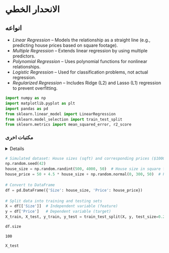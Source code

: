 # الانحدار الخطي
## انواعه
- *Linear Regression* – Models the relationship as a straight line (e.g., predicting house prices based on square footage).
- *Multiple Regression* – Extends linear regression by using multiple predictors.
- *Polynomial Regression* – Uses polynomial functions for nonlinear relationships.
- *Logistic Regression* – Used for classification problems, not actual regression.
- *Regularized Regression* – Includes Ridge (L2) and Lasso (L1) regression to prevent overfitting.



```python
import numpy as np
import matplotlib.pyplot as plt
import pandas as pd
from sklearn.linear_model import LinearRegression
from sklearn.model_selection import train_test_split
from sklearn.metrics import mean_squared_error, r2_score

```


### مكتبات اخرى
<details>
  

 
```

استخدام بايثون في تطبيق هذه الموديلات
1. الانحدار الخطي البسيط (Linear Regression)
from sklearn.linear_model import LinearRegression
model = LinearRegression()


2. الانحدار المتعدد (Multiple Linear Regression)
from sklearn.linear_model import LinearRegression
model = LinearRegression()

3. الانحدار المنتظم (Regularized Regression)
الانحدار المنتظم يضيف عقوبة (penalty) لتحسين النموذج ومنع التحايل (overfitting). تشمل الأنواع التالية:

from sklearn.linear_model import Ridge
model = Ridge(alpha=1.0)  # alpha هو معامل العقوبة


from sklearn.linear_model import Lasso
model = Lasso(alpha=0.1)

🔹 الانحدار ElasticNet
الهدف: يجمع بين عقوبات L1 و L2. مفيد عندما تكون لديك بيانات تحتوي على عدد كبير من المتغيرات المتداخلة.
from sklearn.linear_model import ElasticNet
model = ElasticNet(alpha=0.1, l1_ratio=0.5)  # l1_ratio يحدد نسبة العقوبة L1


from sklearn.linear_model import LogisticRegression
model = LogisticRegression()

from sklearn.svm import SVR
model = SVR(kernel='linear')  # يمكن اختيار kernel مختلف مثل 'rbf'

from sklearn.tree import DecisionTreeRegressor
model = DecisionTreeRegressor()

from sklearn.ensemble import RandomForestRegressor
model = RandomForestRegressor(n_estimators=100)

from sklearn.neighbors import KNeighborsRegressor
model = KNeighborsRegressor(n_neighbors=3)

from sklearn.ensemble import GradientBoostingRegressor
model = GradientBoostingRegressor(n_estimators=100)

from xgboost import XGBRegressor
model = XGBRegressor(n_estimators=100)

from sklearn.ensemble import HistGradientBoostingRegressor
model = HistGradientBoostingRegressor()

from sklearn.neural_network import MLPRegressor
model = MLPRegressor(hidden_layer_sizes=(100,), max_iter=1000)

```
</details>


```python
# Simulated dataset: House sizes (sqft) and corresponding prices ($1000s)
np.random.seed(42)
house_size = np.random.randint(500, 4000, 50)  # House size in square feet
house_price = 50 + 4.5 * house_size + np.random.normal(0, 300, 50)  # Price with some noise

# Convert to DataFrame
df = pd.DataFrame({'Size': house_size, 'Price': house_price})

# Split data into training and testing sets
X = df[['Size']]  # Independent variable (feature)
y = df['Price']   # Dependent variable (target)
X_train, X_test, y_train, y_test = train_test_split(X, y, test_size=0.2, random_state=42)

```


```python
df.size
```




    100




```python
X_test
```




<div>
<style scoped>
    .dataframe tbody tr th:only-of-type {
        vertical-align: middle;
    }

    .dataframe tbody tr th {
        vertical-align: top;
    }

    .dataframe thead th {
        text-align: right;
    }

<table border="1" class="dataframe">
  <thead>
    <tr style="text-align: right;">
      <th></th>
      <th>Size</th>
    </tr>
  </thead>
  <tbody>
    <tr>
      <th>13</th>
      <td>3944</td>
    </tr>
    <tr>
      <th>39</th>
      <td>3247</td>
    </tr>
    <tr>
      <th>30</th>
      <td>3885</td>
    </tr>
    <tr>
      <th>45</th>
      <td>3505</td>
    </tr>
    <tr>
      <th>17</th>
      <td>2185</td>
    </tr>
    <tr>
      <th>48</th>
      <td>1767</td>
    </tr>
    <tr>
      <th>26</th>
      <td>1455</td>
    </tr>
    <tr>
      <th>25</th>
      <td>1715</td>
    </tr>
    <tr>
      <th>32</th>
      <td>2800</td>
    </tr>
    <tr>
      <th>19</th>
      <td>1269</td>
    </tr>
  </tbody>
</table>
</div>




```python
y_test
```




    13    17586.663965
    39    14864.830223
    30    17079.512815
    45    16171.930594
    17     9902.497184
    48     8365.151703
    26     6676.545812
    25     8564.303027
    32    12396.974023
    19     6120.767832
    Name: Price, dtype: float64




```python
# Create and train the model
model = LinearRegression()
model.fit(X_train, y_train)

# Get the model parameters
intercept = model.intercept_
slope = model.coef_[0]

print(f"Regression Equation: Price = {intercept:.2f} + {slope:.2f} * Size")

```

    Regression Equation: Price = 39.52 + 4.52 * Size



```python
# Predict house prices
y_pred = model.predict(X_test)

# Evaluate model
mse = mean_squared_error(y_test, y_pred)
r2 = r2_score(y_test, y_pred)

print(f"Mean Squared Error: {mse:.2f}")
print(f"R-squared (R²): {r2:.2f}")

```

    Mean Squared Error: 138043.26
    R-squared (R²): 0.99



```python
plt.scatter(X_test, y_test, color='blue', label="Actual Prices")
plt.plot(X_test, y_pred, color='red', linewidth=2, label="Regression Line")
plt.xlabel("House Size (sqft)")
plt.ylabel("Price ($1000s)")
plt.title("Simple Linear Regression: House Price Prediction")
plt.legend()
plt.show()

```


    
![png](output_10_0.png)
    



```python
from sklearn.ensemble import RandomForestRegressor
X = [[1], [2], [3], [4], [5]]
y = [1, 2, 3, 4, 5]
model = RandomForestRegressor(n_estimators=100)
model.fit(X, y)
predictions = model.predict([[3]])
print(predictions)

```

    [2.71]


### مثال برمجي على الانحدار



```python
import numpy as np
import matplotlib.pyplot as plt
from sklearn.linear_model import LinearRegression

# البيانات
X = np.array([[1], [2], [3], [4], [5]])  # سنوات الخبرة
y = np.array([30100, 35300, 40020, 45000, 50200])  # الرواتب

# بناء النموذج
model = LinearRegression()
model.fit(X, y)

# الحصول على المعاملات
beta_0 = model.intercept_  # التقاطع
beta_1 = model.coef_[0]  # معامل الانحدار

# التنبؤ بالقيم
y_pred = model.predict(X)

# رسم البيانات والنموذج
plt.scatter(X, y, color='blue', label='Real Data')
plt.plot(X, y_pred, color='red', label='Linear Predict')
plt.xlabel('Years')
plt.ylabel('Salary')
plt.legend()
plt.show()

# طباعة المعاملات
print(f"التقاطع (β0): {beta_0}")
print(f"معامل الانحدار (β1): {beta_1}")
#chatGBT Example
```


    
![png](output_13_0.png)
    


    التقاطع (β0): 25154.000000000004
    معامل الانحدار (β1): 4989.999999999999



```python
# البيانات
X = np.array([[1, 3], [2, 4], [3, 5], [4, 6], [5, 7]])  # سنوات الخبرة ودرجة التعليم
y = np.array([30000, 35000, 40000, 45000, 50000])  # الرواتب

# بناء النموذج
model = LinearRegression()
model.fit(X, y)

# الحصول على المعاملات
beta_0 = model.intercept_  # التقاطع
beta_1, beta_2 = model.coef_  # معاملات الانحدار

# التنبؤ بالقيم
y_pred = model.predict(X)

# طباعة المعاملات
print(f"التقاطع (β0): {beta_0}")
print(f"معامل الانحدار لعدد سنوات الخبرة (β1): {beta_1}")
print(f"معامل الانحدار لدرجة التعليم (β2): {beta_2}")

# طباعة التنبؤات
print(f"التنبؤات: {y_pred}")
# فهم جودة النموذج
# حساب R^2
r_squared = model.score(X, y)
print(f"معدل التحديد (R^2): {r_squared}")


```

    التقاطع (β0): 20000.0
    معامل الانحدار لعدد سنوات الخبرة (β1): 2500.0000000000005
    معامل الانحدار لدرجة التعليم (β2): 2500.0
    التنبؤات: [30000. 35000. 40000. 45000. 50000.]
    معدل التحديد (R^2): 1.0



```python
from sklearn.metrics import mean_absolute_error, mean_squared_error, r2_score

# حساب MAE
mae = mean_absolute_error(y, y_pred)
print(f"متوسط الخطأ المطلق (MAE): {mae}")

```

    متوسط الخطأ المطلق (MAE): 0.0



```python
# حساب MSE
mse = mean_squared_error(y, y_pred)
print(f"متوسط مربع الخطأ (MSE): {mse}")

```

    متوسط مربع الخطأ (MSE): 0.0



```python
# حساب RMSE
rmse = np.sqrt(mse)
print(f"جذر متوسط مربع الخطأ (RMSE): {rmse}")

```

    جذر متوسط مربع الخطأ (RMSE): 0.0



```python
from sklearn.linear_model import LinearRegression
import numpy as np

# بيانات العينة: متغيرين مستقلين (x1, x2) ومتغير تابع (y)
X = np.array([[1, 2], [2, 3], [3, 4], [4, 5], [5, 6]])  # مصفوفة المدخلات
y = np.array([5, 7, 9, 11, 13])  # المتغير التابع

# إنشاء نموذج الانحدار
model = LinearRegression()

# تدريب النموذج
model.fit(X, y)

# عرض المعاملات
print(f"المعامل الثابت (β0): {model.intercept_}")
print(f"المعاملات (β1, β2): {model.coef_}")

# التنبؤ بالقيم
y_pred = model.predict(X)
print(f"التنبؤات: {y_pred}")

```

    المعامل الثابت (β0): 2.0
    المعاملات (β1, β2): [1. 1.]
    التنبؤات: [ 5.  7.  9. 11. 13.]


## Ridge and Lasso.


```python
import numpy as np
from sklearn.linear_model import Ridge, Lasso
from sklearn.metrics import mean_squared_error

# بيانات عينة: المتغيرات المستقلة (X) والمتغير التابع (y)
X = np.array([[1, 1], [1, 2], [2, 2], [2, 3]])
y = np.dot(X, np.array([1, 2])) + 3  # y = 1*x1 + 2*x2 + 3

# انحدار Ridge
ridge_model = Ridge(alpha=1.0)  # alpha هو معلمة التنظيم (λ)
ridge_model.fit(X, y)
y_pred_ridge = ridge_model.predict(X)
print("معاملات Ridge:", ridge_model.coef_)
print("المعامل الثابت لـ Ridge:", ridge_model.intercept_)
print("MSE لـ Ridge:", mean_squared_error(y, y_pred_ridge))

# انحدار Lasso
lasso_model = Lasso(alpha=0.5)  # alpha هو معلمة التنظيم (λ)
lasso_model.fit(X, y)
y_pred_lasso = lasso_model.predict(X)
print("معاملات Lasso:", lasso_model.coef_)
print("المعامل الثابت لـ Lasso:", lasso_model.intercept_)
print("MSE لـ Lasso:", mean_squared_error(y, y_pred_lasso))

```

    معاملات Ridge: [0.8 1.4]
    المعامل الثابت لـ Ridge: 4.5
    MSE لـ Ridge: 0.24999999999999956
    معاملات Lasso: [0.  1.5]
    المعامل الثابت لـ Lasso: 5.5
    MSE لـ Lasso: 0.625


التنظيم يساعد في منع التفوق في التكيف من خلال تقليص تأثير المعاملات الكبيرة.

انحدار Ridge (L2) يعمل على تقليص المعاملات نحو الصفر دون جعلها صفرًا تمامًا.

انحدار Lasso (L1) يمكن أن يجعل بعض المعاملات تساوي صفرًا، مما يؤدي إلى اختيار الميزات.


